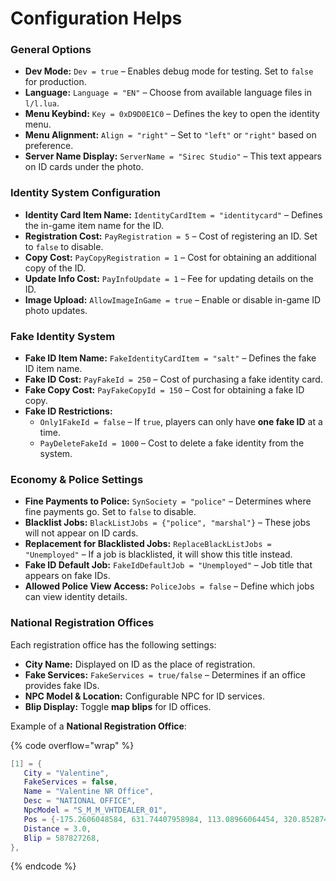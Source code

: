 # Configuration Helps

### General Options

* **Dev Mode:** `Dev = true` – Enables debug mode for testing. Set to `false` for production.
* **Language:** `Language = "EN"` – Choose from available language files in `l/l.lua`.
* **Menu Keybind:** `Key = 0xD9D0E1C0` – Defines the key to open the identity menu.
* **Menu Alignment:** `Align = "right"` – Set to `"left"` or `"right"` based on preference.
* **Server Name Display:** `ServerName = "Sirec Studio"` – This text appears on ID cards under the photo.



### I**dentity System Configuration**

* **Identity Card Item Name:** `IdentityCardItem = "identitycard"` – Defines the in-game item name for the ID.
* **Registration Cost:** `PayRegistration = 5` – Cost of registering an ID. Set to `false` to disable.
* **Copy Cost:** `PayCopyRegistration = 1` – Cost for obtaining an additional copy of the ID.
* **Update Info Cost:** `PayInfoUpdate = 1` – Fee for updating details on the ID.
* **Image Upload:** `AllowImageInGame = true` – Enable or disable in-game ID photo updates.

### **Fake Identity System**

* **Fake ID Item Name:** `FakeIdentityCardItem = "salt"` – Defines the fake ID item name.
* **Fake ID Cost:** `PayFakeId = 250` – Cost of purchasing a fake identity card.
* **Fake Copy Cost:** `PayFakeCopyId = 150` – Cost for obtaining a fake ID copy.
* **Fake ID Restrictions:**
  * `Only1FakeId = false` – If `true`, players can only have **one fake ID** at a time.
  * `PayDeleteFakeId = 1000` – Cost to delete a fake identity from the system.

### E**conomy & Police Settings**

* **Fine Payments to Police:** `SynSociety = "police"` – Determines where fine payments go. Set to `false` to disable.
* **Blacklist Jobs:** `BlackListJobs = {"police", "marshal"}` – These jobs will not appear on ID cards.
* **Replacement for Blacklisted Jobs:** `ReplaceBlackListJobs = "Unemployed"` – If a job is blacklisted, it will show this title instead.
* **Fake ID Default Job:** `FakeIdDefaultJob = "Unemployed"` – Job title that appears on fake IDs.
* **Allowed Police View Access:** `PoliceJobs = false` – Define which jobs can view identity details.

### N**ational Registration Offices**

Each registration office has the following settings:

* **City Name:** Displayed on ID as the place of registration.
* **Fake Services:** `FakeServices = true/false` – Determines if an office provides fake IDs.
* **NPC Model & Location:** Configurable NPC for ID services.
* **Blip Display:** Toggle **map blips** for ID offices.

Example of a **National Registration Office**:

{% code overflow="wrap" %}
```lua
[1] = { 
   City = "Valentine",
   FakeServices = false, 
   Name = "Valentine NR Office",
   Desc = "NATIONAL OFFICE",
   NpcModel = "S_M_M_VHTDEALER_01",
   Pos = {-175.2606048584, 631.74407958984, 113.08966064454, 320.85287475586},
   Distance = 3.0,
   Blip = 587827268,
},

```
{% endcode %}

